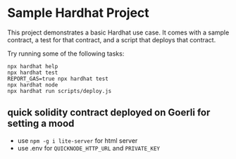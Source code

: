 # Sample Hardhat Project

This project demonstrates a basic Hardhat use case. It comes with a sample contract, a test for that contract, and a script that deploys that contract.

Try running some of the following tasks:

```shell
npx hardhat help
npx hardhat test
REPORT_GAS=true npx hardhat test
npx hardhat node
npx hardhat run scripts/deploy.js
```

## quick solidity contract deployed on Goerli for setting a mood
 - use `npm -g i lite-server` for html server
 - use .env for `QUICKNODE_HTTP_URL` and `PRIVATE_KEY`